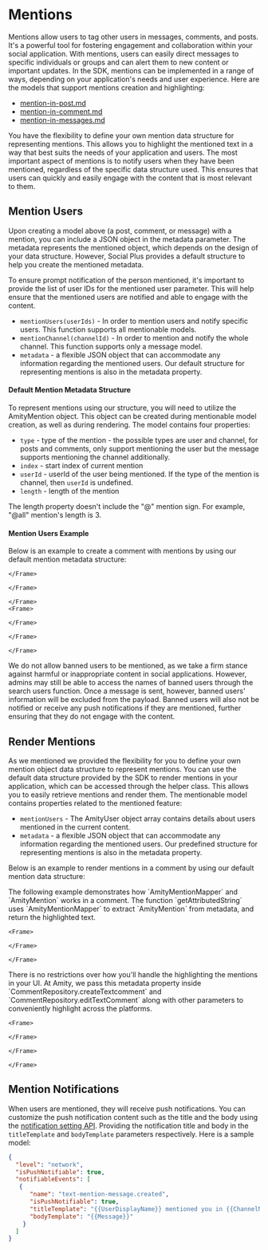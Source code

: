 # Mentions

Mentions allow users to tag other users in messages, comments, and posts. It's a powerful tool for fostering engagement and collaboration within your social application. With mentions, users can easily direct messages to specific individuals or groups and can alert them to new content or important updates. In the SDK, mentions can be implemented in a range of ways, depending on your application's needs and user experience.  Here are the models that support mentions creation and highlighting:

- [mention-in-post.md](../social/posts/mention-in-post.md)
- [mention-in-comment.md](../social/comments/mention-in-comment.md)
- [mention-in-messages.md](../chat/messaging/mention-in-messages.md)

You have the flexibility to define your own mention data structure for representing mentions. This allows you to highlight the mentioned text in a way that best suits the needs of your application and users. The most important aspect of mentions is to notify users when they have been mentioned, regardless of the specific data structure used. This ensures that users can quickly and easily engage with the content that is most relevant to them.

## Mention Users

Upon creating a model above (a post, comment, or message) with a mention, you can include a JSON object in the metadata parameter. The metadata represents the mentioned object, which depends on the design of your data structure. However, Social Plus provides a default structure to help you create the mentioned metadata. 

To ensure prompt notification of the person mentioned, it's important to provide the list of user IDs for the mentioned user parameter. This will help ensure that the mentioned users are notified and able to engage with the content.

- `mentionUsers(userIds)` -  In order to mention users and notify specific users. This function supports all mentionable models. 
- `mentionChannel(channelId)` - In order to mention and notify the whole channel. This function supports only a message model. 
- `metadata` - a flexible JSON object that can accommodate any information regarding the mentioned users. Our default structure for representing mentions is also in the metadata property.

#### Default Mention Metadata Structure 

To represent mentions using our structure, you will need to utilize the AmityMention object. This object can be created during mentionable model creation, as well as during rendering. The model contains four properties:

- `type` - type of the mention - the possible types are user and channel, for posts and comments, only support mentioning the user but the message supports mentioning the channel additionally.
- `index` - start index of current mention
- `userId` - userId of the user being mentioned. If the type of the mention is channel, then `userId` is undefined.
- `length` - length of the mention

<Info>
  The length property doesn't include the "@" mention sign. For example, "@all" mention's length is 3.
</Info>

#### Mention Users Example

Below is an example to create a comment with mentions by using our default mention metadata structure:

<Tabs>
  <Tab title="iOS">
    <Frame>
      
    </Frame>
  </Tab>
  <Tab title="Android">
    <Frame>
      
    </Frame>
  </Tab>
  <Tab title="JavaScript">
    <Frame>
      
    </Frame>
    <Frame>
      
    </Frame>
  </Tab>
  <Tab title="TypeScript">
    <Frame>
      
    </Frame>
  </Tab>
  <Tab title="Flutter">
    <Frame>
      
    </Frame>
  </Tab>
</Tabs>

<Info>
  We do not allow banned users to be mentioned, as we take a firm stance against harmful or inappropriate content in social applications. However, admins may still be able to access the names of banned users through the search users function. Once a message is sent, however, banned users' information will be excluded from the payload. Banned users will also not be notified or receive any push notifications if they are mentioned, further ensuring that they do not engage with the content.
</Info>

## Render Mentions

As we mentioned we provided the flexibility for you to define your own mention object data structure to represent mentions. You can use the default data structure provided by the SDK to render mentions in your application, which can be accessed through the helper class. This allows you to easily retrieve mentions and render them. The mentionable model contains properties related to the mentioned feature:

- `mentionUsers` - The AmityUser object array contains details about users mentioned in the current content.
- `metadata` - a flexible JSON object that can accommodate any information regarding the mentioned users. Our predefined structure for representing mentions is also in the metadata property.

Below is an example to render mentions in a comment by using our default mention data structure:

<Tabs>
  <Tab title="iOS">
    The following example demonstrates how `AmityMentionMapper` and `AmityMention` works in a comment. The function `getAttributedString` uses `AmityMentionMapper` to extract `AmityMention` from metadata, and return the highlighted text.

    <Frame>
      
    </Frame>
  </Tab>
  <Tab title="Android">
    <Frame>
      
    </Frame>
  </Tab>
  <Tab title="JavaScript">
    There is no restrictions over how you'll handle the highlighting the mentions in your UI. At Amity, we pass this metadata property inside `CommentRepository.createTextcomment` and `CommentRepository.editTextComment` along with other parameters to conveniently highlight across the platforms.

    <Frame>
      
    </Frame>
  </Tab>
  <Tab title="TypeScript">
    <Frame>
      
    </Frame>
  </Tab>
  <Tab title="Flutter">
    <Frame>
      
    </Frame>
  </Tab>
</Tabs>

## Mention Notifications

When users are mentioned, they will receive push notifications. You can customize the push notification content such as the title and the body using the [notification setting API](https://api-docs.amity.co/#/Notification/post_admin_v1_notification_setting). Providing the notification title and body in the `titleTemplate` and `bodyTemplate` parameters respectively. Here is a sample model: 

```json
{
  "level": "network",
  "isPushNotifiable": true,
  "notifiableEvents": [
   {
      "name": "text-mention-message.created",
      "isPushNotifiable": true,
      "titleTemplate": "{{UserDisplayName}} mentioned you in {{ChannelName}}",
      "bodyTemplate": "{{Message}}"
    }
  ]
}
```